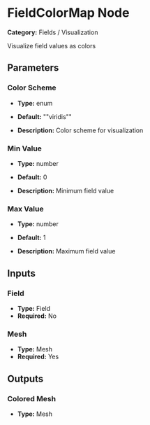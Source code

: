
# FieldColorMap Node

**Category:** Fields / Visualization

Visualize field values as colors

## Parameters


### Color Scheme
- **Type:** enum
- **Default:** "\"viridis\""


- **Description:** Color scheme for visualization


### Min Value
- **Type:** number
- **Default:** 0


- **Description:** Minimum field value


### Max Value
- **Type:** number
- **Default:** 1


- **Description:** Maximum field value


## Inputs


### Field
- **Type:** Field
- **Required:** No



### Mesh
- **Type:** Mesh
- **Required:** Yes



## Outputs


### Colored Mesh
- **Type:** Mesh





